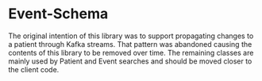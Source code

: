 # Event-Schema

The original intention of this library was to support propagating changes to a patient through Kafka streams. That
pattern was abandoned causing the contents of this library to be removed over time. The remaining classes are mainly
used by Patient and Event searches and should be moved closer to the client code.
